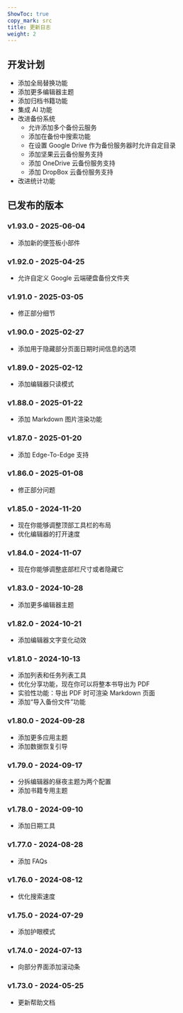 ```yaml
---
ShowToc: true
copy_mark: src
title: 更新日志
weight: 2
---
```


## 开发计划

- 添加全局替换功能
- 添加更多编辑器主题
- 添加归档书籍功能
- 集成 AI 功能
- 改进备份系统
    - 允许添加多个备份云服务
    - 添加在备份中搜索功能
    - 在设置 Google Drive 作为备份服务器时允许自定目录
    - 添加坚果云云备份服务支持
    - 添加 OneDrive 云备份服务支持
    - 添加 DropBox 云备份服务支持
- 改进统计功能

## 已发布的版本

### v1.93.0 - 2025-06-04

- 添加新的便签板小部件

### v1.92.0 - 2025-04-25

- 允许自定义 Google 云端硬盘备份文件夹

### v1.91.0 - 2025-03-05

- 修正部分细节

### v1.90.0 - 2025-02-27

- 添加用于隐藏部分页面日期时间信息的选项

### v1.89.0 - 2025-02-12

- 添加编辑器只读模式

### v1.88.0 - 2025-01-22

- 添加 Markdown 图片渲染功能

### v1.87.0 - 2025-01-20

- 添加 Edge-To-Edge 支持

### v1.86.0 - 2025-01-08

- 修正部分问题

### v1.85.0 - 2024-11-20

- 现在你能够调整顶部工具栏的布局
- 优化编辑器的打开速度

### v1.84.0 - 2024-11-07

- 现在你能够调整底部栏尺寸或者隐藏它

### v1.83.0 - 2024-10-28

- 添加更多编辑器主题

### v1.82.0 - 2024-10-21

- 添加编辑器文字变化动效

### v1.81.0 - 2024-10-13

- 添加列表和任务列表工具
- 优化分享功能，现在你可以将整本书导出为 PDF
- 实验性功能：导出 PDF 时可渲染 Markdown 页面
- 添加“导入备份文件”功能

### v1.80.0 - 2024-09-28

- 添加更多应用主题
- 添加数据恢复引导

### v1.79.0 - 2024-09-17

- 分拆编辑器的昼夜主题为两个配置
- 添加书籍专用主题

### v1.78.0 - 2024-09-10

- 添加日期工具

### v1.77.0 - 2024-08-28

- 添加 FAQs

### v1.76.0 - 2024-08-12

- 优化搜索速度

### v1.75.0 - 2024-07-29

- 添加护眼模式

### v1.74.0 - 2024-07-13

- 向部分界面添加滚动条

### v1.73.0 - 2024-05-25

- 更新帮助文档
